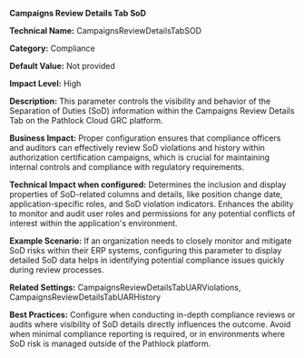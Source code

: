 **Campaigns Review Details Tab SoD**

**Technical Name:** CampaignsReviewDetailsTabSOD

**Category:** Compliance

**Default Value:** Not provided

**Impact Level:** High

**Description:** This parameter controls the visibility and behavior of the Separation of Duties (SoD) information within the Campaigns Review Details Tab on the Pathlock Cloud GRC platform.

**Business Impact:** Proper configuration ensures that compliance officers and auditors can effectively review SoD violations and history within authorization certification campaigns, which is crucial for maintaining internal controls and compliance with regulatory requirements.

**Technical Impact when configured:** Determines the inclusion and display properties of SoD-related columns and details, like position change date, application-specific roles, and SoD violation indicators. Enhances the ability to monitor and audit user roles and permissions for any potential conflicts of interest within the application's environment.

**Example Scenario:** If an organization needs to closely monitor and mitigate SoD risks within their ERP systems, configuring this parameter to display detailed SoD data helps in identifying potential compliance issues quickly during review processes.

**Related Settings:** CampaignsReviewDetailsTabUARViolations, CampaignsReviewDetailsTabUARHistory

**Best Practices:** Configure when conducting in-depth compliance reviews or audits where visibility of SoD details directly influences the outcome. Avoid when minimal compliance reporting is required, or in environments where SoD risk is managed outside of the Pathlock platform.